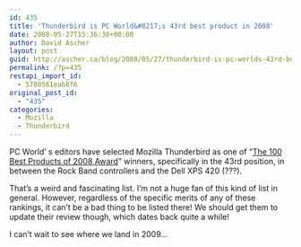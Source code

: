 ```yaml
---
id: 435
title: 'Thunderbird is PC World&#8217;s 43rd best product in 2008'
date: 2008-05-27T15:36:30+00:00
author: David Ascher
layout: post
guid: http://ascher.ca/blog/2008/05/27/thunderbird-is-pc-worlds-43rd-best-product-in-2008/
permalink: /?p=435
restapi_import_id:
  - 5780561eab8f6
original_post_id:
  - "435"
categories:
  - Mozilla
  - Thunderbird
---
```

PC World’ s editors have selected Mozilla Thunderbird as one of “[The 100 Best Products of 2008 Award](http://www.pcworld.com/article/id,146161-page,12-c,electronics/article.html)” winners, specifically in the 43rd position, in between the Rock Band controllers and the Dell XPS 420 (???).

That&#8217;s a weird and fascinating list. I&#8217;m not a huge fan of this kind of list in general. However, regardless of the specific merits of any of these rankings, it can&#8217;t be a bad thing to be listed there! We should get them to update their review though, which dates back quite a while!

I can&#8217;t wait to see where we land in 2009&#8230;